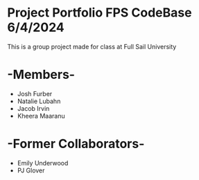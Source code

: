 # Project Portfolio FPS CodeBase 6/4/2024
This is a group project made for class at Full Sail University 

# -Members-
* Josh Furber
* Natalie Lubahn
* Jacob Irvin
* Kheera Maaranu

# -Former Collaborators-
* Emily Underwood
* PJ Glover

